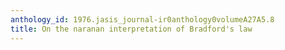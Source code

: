 ```yaml
---
anthology_id: 1976.jasis_journal-ir0anthology0volumeA27A5.8
title: On the naranan interpretation of Bradford's law
---
```

